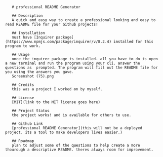 
       # professional README Generator

       ## Description
       A quick and easy way to create a professional looking and easy to read README file for your Github projects!

       ## Installation
       must have [Inquirer package](https://www.npmjs.com/package/inquirer/v/8.2.4) installed for this program to work.

       ## Usage
       once the inquirer package is installed. all you have to do is open a new terminal and run the program using your cli. answer the questions as  prompted. The program will fill out the README file for you using the answers you gave.
       Screenshot (75).png

       ## Credits
       this was a project I worked on by myself. 

       ## License
       [MIT](link to the MIT license goes here)

       ## Project Status
       the project works! and is available for others to use.

       ## Github Link
       [professional README Generator](this will not be a deployed project. its a tool to make developers lives easier.)

       ## Roadmap
       plan to adjust some of the questions to help create a more thourough a descriptive README. theres always room for improvement.
        